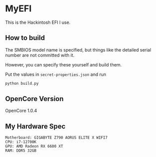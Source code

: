 # MyEFI
This is the Hackintosh EFI I use.

## How to build
The SMBIOS model name is specified, but things like the detailed serial number are not committed with it.

However, you can specify these yourself and build them.

Put the values in `secret-properties.json` and run
```sh
python build.py
```

## OpenCore Version
OpenCore 1.0.4

## My Hardware Spec
```
Motherboard: GIGABYTE Z790 AORUS ELITE X WIFI7
CPU: i7-12700K
GPU: AMD Radeon RX 6600 XT
RAM: DDR5 32GB
```